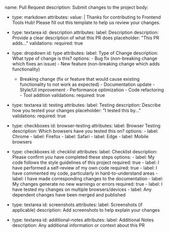 name: Pull Request
description: Submit changes to the project
body:

- type: markdown
  attributes:
  value: |
  Thanks for contributing to Frontend Tools Hub! Please fill out this template to help us review your changes.

- type: textarea
  id: description
  attributes:
  label: Description
  description: Provide a clear description of what this PR does
  placeholder: "This PR adds..."
  validations:
  required: true

- type: dropdown
  id: type
  attributes:
  label: Type of Change
  description: What type of change is this?
  options: - Bug fix (non-breaking change which fixes an issue) - New feature (non-breaking change which adds functionality)  
   - Breaking change (fix or feature that would cause existing functionality to not work as expected) - Documentation update - Style/UI improvement - Performance optimization - Code refactoring - Tool addition
  validations:
  required: true

- type: textarea
  id: testing
  attributes:
  label: Testing
  description: Describe how you tested your changes
  placeholder: "I tested this by..."
  validations:
  required: true

- type: checkboxes
  id: browser-testing
  attributes:
  label: Browser Testing
  description: Which browsers have you tested this on?
  options: - label: Chrome - label: Firefox - label: Safari - label: Edge - label: Mobile browsers

- type: checkboxes
  id: checklist
  attributes:
  label: Checklist
  description: Please confirm you have completed these steps
  options: - label: My code follows the style guidelines of this project
  required: true - label: I have performed a self-review of my own code
  required: true - label: I have commented my code, particularly in hard-to-understand areas - label: I have made corresponding changes to the documentation - label: My changes generate no new warnings or errors
  required: true - label: I have tested my changes on multiple browsers/devices - label: Any dependent changes have been merged and published

- type: textarea
  id: screenshots
  attributes:
  label: Screenshots (if applicable)
  description: Add screenshots to help explain your changes

- type: textarea
  id: additional-notes
  attributes:
  label: Additional Notes
  description: Any additional information or context about this PR
